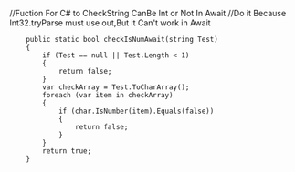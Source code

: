 //Fuction For C# to CheckString CanBe Int or Not In Await
//Do it Because Int32.tryParse must use out,But it Can't work in Await

        public static bool checkIsNumAwait(string Test)
        {
            if (Test == null || Test.Length < 1)
            {
                return false;
            }
            var checkArray = Test.ToCharArray();
            foreach (var item in checkArray)
            {
                if (char.IsNumber(item).Equals(false))
                {
                    return false;
                }
            }
            return true;
        }
